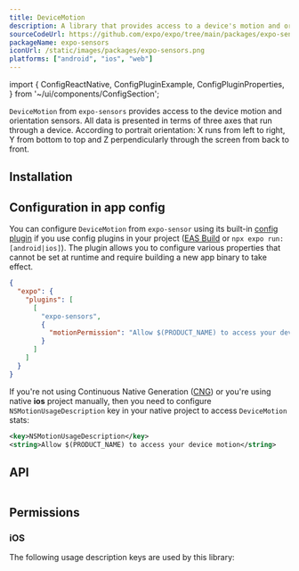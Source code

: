 ```yaml
---
title: DeviceMotion
description: A library that provides access to a device's motion and orientation sensors.
sourceCodeUrl: https://github.com/expo/expo/tree/main/packages/expo-sensors
packageName: expo-sensors
iconUrl: /static/images/packages/expo-sensors.png
platforms: ["android", "ios", "web"]
---
```


import {
  ConfigReactNative,
  ConfigPluginExample,
  ConfigPluginProperties,
} from '~/ui/components/ConfigSection';

`DeviceMotion` from `expo-sensors` provides access to the device motion and orientation sensors. All data is presented in terms of three axes that run through a device. According to portrait orientation: X runs from left to right, Y from bottom to top and Z perpendicularly through the screen from back to front.

## Installation

## Configuration in app config

You can configure `DeviceMotion` from `expo-sensor` using its built-in [config plugin](/config-plugins/introduction/) if you use config plugins in your project ([EAS Build](/build/introduction) or `npx expo run:[android|ios]`). The plugin allows you to configure various properties that cannot be set at runtime and require building a new app binary to take effect.

```json app.json
{
  "expo": {
    "plugins": [
      [
        "expo-sensors",
        {
          "motionPermission": "Allow $(PRODUCT_NAME) to access your device motion."
        }
      ]
    ]
  }
}
```

If you're not using Continuous Native Generation ([CNG](/workflow/continuous-native-generation/)) or you're using native **ios** project manually, then you need to configure `NSMotionUsageDescription` key in your native project to access `DeviceMotion` stats:

```xml ios/[app]/Info.plist
<key>NSMotionUsageDescription</key>
<string>Allow $(PRODUCT_NAME) to access your device motion</string>
```

## API

```js

```

## Permissions

### iOS

The following usage description keys are used by this library: